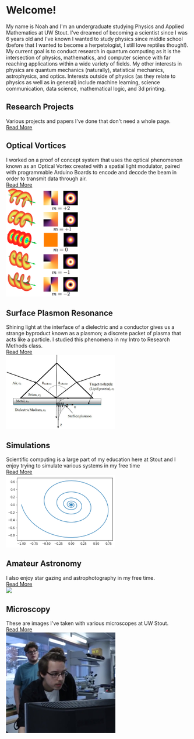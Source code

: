 # Welcome!

My name is Noah and I'm an undergraduate studying Physics and Applied Mathematics at UW Stout. I've dreamed of becoming a scientist since I was 6 years old and I've known I wanted to study physics since middle school (before that I wanted to become a herpetologist, I still love reptiles though!). My current goal is to conduct research in quantum computing as it is the intersection of physics, mathematics, and computer science with far reaching applications within a wide variety of fields. My other interests in physics are quantum mechanics (naturally), statistical mechanics, astrophysics, and optics. Interests outside of physics (as they relate to physics as well as in general) include machine learning, science communication, data science, mathematical logic, and 3d printing. 

## Research Projects
Various projects and papers I've done that don't need a whole page.
<br />
[Read More](pages/misc.md)
<br />

## Optical Vortices

I worked on a proof of concept system that uses the optical phenomenon known as an Optical Vortex created with a spatial light modulator, paired with programmable Arduino Boards to encode and decode the beam in order to transmit data through air. <br />
[Read More](pages/Optical_Vortices.md)
<br />
<img src="https://github.com/nroyce7/nroyce7.github.io/blob/master/Helix_oam.png?raw=true" width="200" class="center">

## Surface Plasmon Resonance
Shining light at the interface of a dielectric and a conductor gives us a strange byproduct known as a plasmon; a discrete packet of plasma that acts like a particle. I studied this phenomena in my Intro to Research Methods class. <br />
[Read More](pages/SPR.md)
<br />
<img src="https://github.com/nroyce7/nroyce7.github.io/blob/master/spr.png?raw=true" width="300">

## Simulations
Scientific computing is a large part of my education here at Stout and I enjoy trying to simulate various systems in my free time 
<br />
[Read More](pages/simulation.md)
<br />
<img src="https://github.com/nroyce7/nroyce7.github.io/blob/master/sim.png?raw=true" width="300">

## Amateur Astronomy
I also enjoy star gazing and astrophotography in my free time.
<br />
[Read More](pages/astronomy.md)
<br />
<img src="https://github.com/nroyce7/nroyce7.github.io/blob/master/telescope.jpg?raw=true" width="300">

## Microscopy
These are images I've taken with various microscopes at UW Stout. 
<br />
[Read More](pages/microscopy.md)
<br />
<img src="https://github.com/nroyce7/nroyce7.github.io/blob/master/lab.PNG?raw=true" width="300">


